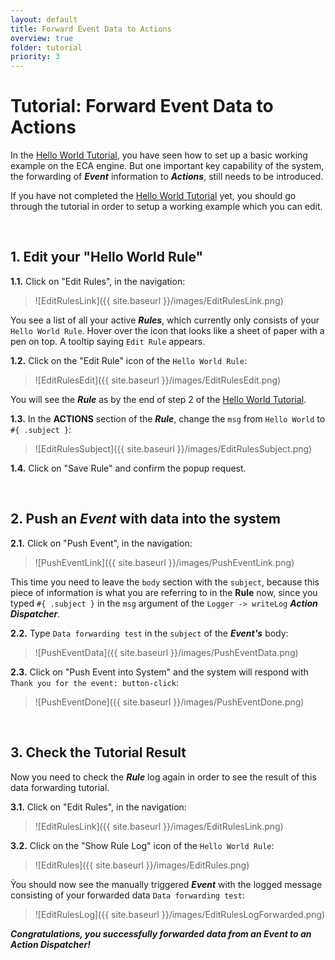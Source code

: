 ```yaml
---
layout: default
title: Forward Event Data to Actions
overview: true
folder: tutorial
priority: 3
---
```



Tutorial: Forward Event Data to Actions
=======================================

In the [Hello World Tutorial](tutorial01.html), you have seen how to set up a basic working example on the ECA engine. But one important key capability of the system, the forwarding of ***Event*** information to ***Actions***, still needs to be introduced.

If you have not completed the [Hello World Tutorial](tutorial01.html) yet, you should go through the tutorial in order to setup a working example which you can edit.


<br>

## **1\. Edit your "Hello World Rule"**


**1.1\.** Click on "Edit Rules", in the navigation:

> ![EditRulesLink]({{ site.baseurl }}/images/EditRulesLink.png)

You see a list of all your active ***Rules***, which currently only consists of your `Hello World Rule`. Hover over the icon that looks like a sheet of paper with a pen on top. A tooltip saying `Edit Rule` appears.


**1.2\.** Click on the "Edit Rule" icon of the `Hello World Rule`:

> ![EditRulesEdit]({{ site.baseurl }}/images/EditRulesEdit.png)

You will see the ***Rule*** as by the end of step 2 of the [Hello World Tutorial](tutorial01.html).


**1.3\.** In the **ACTIONS** section of the ***Rule***, change the `msg` from `Hello World` to `#{ .subject }`:

> ![EditRulesSubject]({{ site.baseurl }}/images/EditRulesSubject.png)


**1.4\.** Click on "Save Rule" and confirm the popup request.

<br>

## **2\. Push an _Event_ with data into the system**


**2.1\.** Click on "Push Event", in the navigation:

> ![PushEventLink]({{ site.baseurl }}/images/PushEventLink.png)

This time you need to leave the `body` section with the `subject`, because this piece of information is what you are referring to in the **Rule** now, since you typed `#{ .subject }` in the `msg` argument of the `Logger -> writeLog` ***Action Dispatcher***.


**2.2\.** Type `Data forwarding test` in the `subject` of the ***Event's*** body:

> ![PushEventData]({{ site.baseurl }}/images/PushEventData.png)


**2.3\.** Click on "Push Event into System" and the system will respond with `Thank you for the event: button-click`:

> ![PushEventDone]({{ site.baseurl }}/images/PushEventDone.png)

<br>

## **3\. Check the Tutorial Result**

Now you need to check the ***Rule*** log again in order to see the result of this data forwarding tutorial.

**3.1\.** Click on "Edit Rules", in the navigation:

> ![EditRulesLink]({{ site.baseurl }}/images/EditRulesLink.png)

**3.2\.** Click on the "Show Rule Log" icon of the `Hello World Rule`:

> ![EditRules]({{ site.baseurl }}/images/EditRules.png)

Ỳou should now see the manually triggered ***Event*** with the logged message consisting of your forwarded data `Data forwarding test`:

> ![EditRulesLog]({{ site.baseurl }}/images/EditRulesLogForwarded.png)

***Congratulations, you successfully forwarded data from an Event to an Action Dispatcher!***